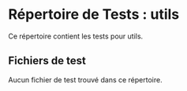 # Répertoire de Tests : utils

Ce répertoire contient les tests pour utils.

## Fichiers de test

Aucun fichier de test trouvé dans ce répertoire.